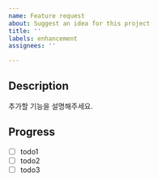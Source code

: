 ```yaml
---
name: Feature request
about: Suggest an idea for this project
title: ''
labels: enhancement
assignees: ''

---
```


## Description
추가할 기능을 설명해주세요.

## Progress
- [ ] todo1
- [ ] todo2
- [ ] todo3
